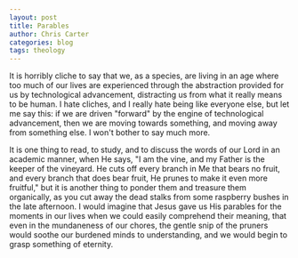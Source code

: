 ```yaml
---
layout: post
title: Parables
author: Chris Carter
categories: blog
tags: theology
---
```


It is horribly cliche to say that we, as a species, are living in an age where too much of our lives are experienced through the abstraction provided for us by technological advancement, distracting us from what it really means to be human. I hate cliches, and I really hate being like everyone else, but let me say this: if we are driven "forward" by the engine of technological advancement, then we are moving towards something, and moving away from something else. I won't bother to say much more.



It is one thing to read, to study, and to discuss the words of our Lord in an academic manner, when He says, "I am the vine, and my Father is the keeper of the vineyard. He cuts off every branch in Me that bears no fruit, and every branch that does bear fruit, He prunes to make it even more fruitful," but it is another thing to ponder them and treasure them organically, as you cut away the dead stalks from some raspberry bushes in the late afternoon. I would imagine that Jesus gave us His parables for the moments in our lives when we could easily comprehend their meaning, that even in the mundaneness of our chores, the gentle snip of the pruners would soothe our burdened minds to understanding, and we would begin to grasp something of eternity.
